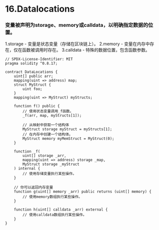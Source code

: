# 16.Datalocations
### 变量被声明为storage、memory或calldata，以明确指定数据的位置。
1.storage - 变量是状态变量（存储在区块链上）。
2.memory - 变量在内存中存在，仅在函数被调用时存在。
3.calldata - 特殊的数据位置，包含函数参数。
```solidity
// SPDX-License-Identifier: MIT
pragma solidity ^0.8.17;

contract DataLocations {
    uint[] public arr;
    mapping(uint => address) map;
    struct MyStruct {
        uint foo;
    }
    mapping(uint => MyStruct) myStructs;

    function f() public {
        // 使用状态变量调用_f函数。
        _f(arr, map, myStructs[1]);

        // 从映射中获取一个结构体
        MyStruct storage myStruct = myStructs[1];
        // 在内存中创建一个结构体。
        MyStruct memory myMemStruct = MyStruct(0);
    }

    function _f(
        uint[] storage _arr,
        mapping(uint => address) storage _map,
        MyStruct storage _myStruct
    ) internal {
        // 使用存储变量执行某些操作。
    }

    // 你可以返回内存变量
    function g(uint[] memory _arr) public returns (uint[] memory) {
        // 使用memory数组执行某些操作。
    }

    function h(uint[] calldata _arr) external {
        // 使用calldata数组执行某些操作。
    }
}
```